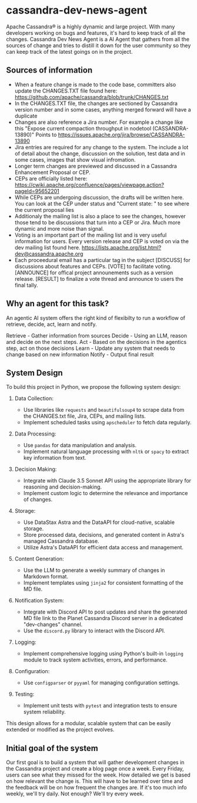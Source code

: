 # cassandra-dev-news-agent

Apache Cassandra® is a highly dynamic and large project. With many developers working on bugs and features, it's hard to keep track of all the changes. Cassandra Dev News Agent is a AI Agent that gathers from all the sources of change and tries to distill it down for the user community so they can keep track of the latest goings on in the project. 

## Sources of information
 - When a feature change is made to the code base, committers also update the CHANGES.TXT file found here: https://github.com/apache/cassandra/blob/trunk/CHANGES.txt
 - In the CHANGES.TXT file, the changes are sectioned by Cassandra version number and in some cases, anything merged forward will have a duplicate
 - Changes are also reference a Jira number. For example a change like this "Expose current compaction throughput in nodetool (CASSANDRA-13890)" Points to https://issues.apache.org/jira/browse/CASSANDRA-13890
 - Jira entries are required for any change to the system. The include a lot of detail about the change, discussion on the solution, test data and in some cases, images that show visual infromation. 
 - Longer term changes are previewed and discussed in a Cassandra Enhancement Proposal or CEP. 
 - CEPs are officially listed here: https://cwiki.apache.org/confluence/pages/viewpage.action?pageId=95652201
 - While CEPs are undergoing discussion, the drafts will be written here. You can look at the CEP under status and "Current state: " to see where the current proposal lies
 - Additionaly the mailing list is also a place to see the changes, however those tend to be discussions that turn into a CEP or Jira. Much more dynamic and more noise than signal. 
 - Voting is an important part of the mailing list and is very useful information for users. Every version release and CEP is voted on via the dev mailing list found here. https://lists.apache.org/list.html?dev@cassandra.apache.org
 - Each proceedural email has a particular tag in the subject [DISCUSS] for discussions about features and CEPs. [VOTE] to facilitate  voting. [ANNOUNCE] for offical project announements such as a version release. [RESULT] to finalize a vote thread and announce to users the final tally.

## Why an agent for this task?

An agentic AI system  offers the right kind of flexibilty to run a workflow of retrieve, decide, act, learn and notify.

Retrieve - Gather information from sources
Decide - Using an LLM, reason and decide on the next steps.
Act - Based on the decisions in the agentics step, act on those decisions
Learn - Update any system that needs to change based on new information
Notify - Output final result

## System Design

To build this project in Python, we propose the following system design:

1. Data Collection:
   - Use libraries like `requests` and `beautifulsoup4` to scrape data from the CHANGES.txt file, Jira, CEPs, and mailing lists.
   - Implement scheduled tasks using `apscheduler` to fetch data regularly.

2. Data Processing:
   - Use `pandas` for data manipulation and analysis.
   - Implement natural language processing with `nltk` or `spacy` to extract key information from text.

3. Decision Making:
   - Integrate with Claude 3.5 Sonnet API using the appropriate library for reasoning and decision-making.
   - Implement custom logic to determine the relevance and importance of changes.

4. Storage:
   - Use DataStax Astra and the DataAPI for cloud-native, scalable storage.
   - Store processed data, decisions, and generated content in Astra's managed Cassandra database.
   - Utilize Astra's DataAPI for efficient data access and management.

5. Content Generation:
   - Use the LLM to generate a weekly summary of changes in Markdown format.
   - Implement templates using `jinja2` for consistent formatting of the MD file.

6. Notification System:
   - Integrate with Discord API to post updates and share the generated MD file link to the Planet Cassandra Discord server in a dedicated "dev-changes" channel.
   - Use the `discord.py` library to interact with the Discord API.

7. Logging:
   - Implement comprehensive logging using Python's built-in `logging` module to track system activities, errors, and performance.

9. Configuration:
   - Use `configparser` or `pyyaml` for managing configuration settings.

10. Testing:
    - Implement unit tests with `pytest` and integration tests to ensure system reliability.

This design allows for a modular, scalable system that can be easily extended or modified as the project evolves.

## Initial goal of the system
Our first goal is to build a system that will gather development changes in the Cassandra project and create a blog page once a week. Every Friday, users can see what they missed for the week. How detailed we get is based on how relevant the change is. This will have to be learned over time and the feedback will be on how frequent the changes are. If it's too much info weekly, we'll try daily. Not enough? We'll try every week. 
